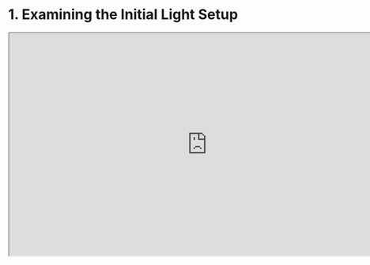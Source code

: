 # 1. Examining the Initial Light Setup

<p><iframe title="YouTube video player" src="https://www.youtube.com/embed/VciwIkraVog?rel=0" width="800" height="450" allowfullscreen="allowfullscreen" allow="accelerometer; autoplay; clipboard-write; encrypted-media; gyroscope; picture-in-picture"></iframe></p>